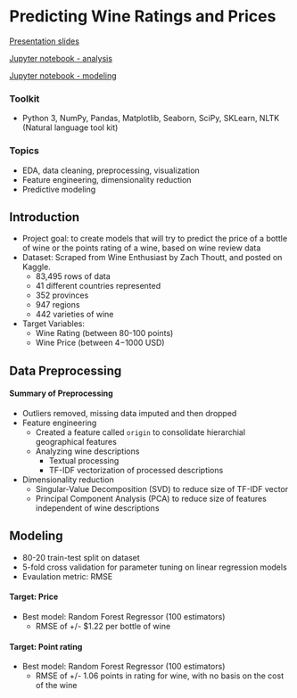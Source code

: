 # Predicting Wine Ratings and Prices

[Presentation slides](https://github.com/pbhag/Thinkful/blob/master/Supervised%20Learning%20Capstone:%20Wine%20Reviews/Wine%20Reviews%20powerpoint.pptx)

[Jupyter notebook - analysis](https://github.com/pbhag/Thinkful/blob/master/Supervised%20Learning%20Capstone:%20Wine%20Reviews/Wine%20Reviews.ipynb)

[Jupyter notebook - modeling](https://github.com/pbhag/Thinkful/blob/master/Supervised%20Learning%20Capstone:%20Wine%20Reviews/Wine_Reviews_Analysis_Final.ipynb)

### Toolkit
* Python 3, NumPy, Pandas, Matplotlib, Seaborn, SciPy, SKLearn, NLTK (Natural language tool kit)

### Topics 
* EDA, data cleaning, preprocessing, visualization
* Feature engineering,  dimensionality reduction
* Predictive modeling

## Introduction
* Project goal: to create models that will try to predict the price of a bottle of wine or the points rating of a wine, based on wine review data
* Dataset: Scraped from Wine Enthusiast by Zach Thoutt, and posted on Kaggle. 
  * 83,495 rows of data
  * 41 different countries represented 
  * 352 provinces 
  * 947 regions 
  * 442 varieties of wine
* Target Variables: 
  * Wine Rating (between 80-100 points)
  * Wine Price (between $4-$1000 USD)

## Data Preprocessing
#### Summary of Preprocessing
* Outliers removed, missing data imputed and then dropped
* Feature engineering
  * Created a feature called `origin` to consolidate hierarchial geographical features
  * Analyzing wine descriptions
    * Textual processing 
    * TF-IDF vectorization of processed descriptions
* Dimensionality reduction
  * Singular-Value Decomposition (SVD) to reduce size of TF-IDF vector
  * Principal Component Analysis (PCA) to reduce size of features independent of wine descriptions

## Modeling
* 80-20 train-test split on dataset
* 5-fold cross validation for parameter tuning on linear regression models
* Evaulation metric: RMSE
#### Target: Price
* Best model: Random Forest Regressor (100 estimators)
  * RMSE of +/- $1.22 per bottle of wine
#### Target: Point rating
* Best model: Random Forest Regressor (100 estimators)
  * RMSE of +/- 1.06 points in rating for wine, with no basis on the cost of the wine


